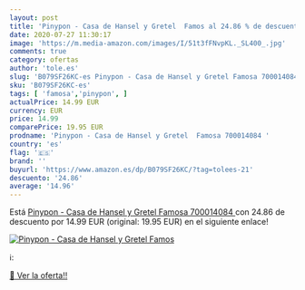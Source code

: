 ```yaml
---
layout: post
title: 'Pinypon - Casa de Hansel y Gretel  Famos al 24.86 % de descuento'
date: 2020-07-27 11:30:17
image: 'https://m.media-amazon.com/images/I/51t3fFNvpKL._SL400_.jpg'
comments: true
category: ofertas
author: 'tole.es'
slug: 'B079SF26KC-es Pinypon - Casa de Hansel y Gretel Famosa 700014084'
sku: 'B079SF26KC-es'
tags: [ 'famosa','pinypon', ]
actualPrice: 14.99 EUR
currency: EUR
price: 14.99
comparePrice: 19.95 EUR
prodname: 'Pinypon - Casa de Hansel y Gretel  Famosa 700014084 '
country: 'es'
flag: '🇪🇸'
brand: ''
buyurl: 'https://www.amazon.es/dp/B079SF26KC/?tag=tolees-21'
descuento: '24.86'
average: '14.96'
---
```


Está [Pinypon - Casa de Hansel y Gretel  Famosa 700014084 ](https://www.amazon.es/dp/B079SF26KC/?tag=tolees-21) con 24.86 de descuento por 14.99 EUR (original: 19.95 EUR) en el siguiente enlace!

[![Pinypon - Casa de Hansel y Gretel  Famos](https://m.media-amazon.com/images/I/51t3fFNvpKL._SL400_.jpg)](https://www.amazon.es/dp/B079SF26KC/?tag=tolees-21)

ℹ️:


[🛒 Ver la oferta!!](https://www.amazon.es/dp/B079SF26KC/?tag=tolees-21)
